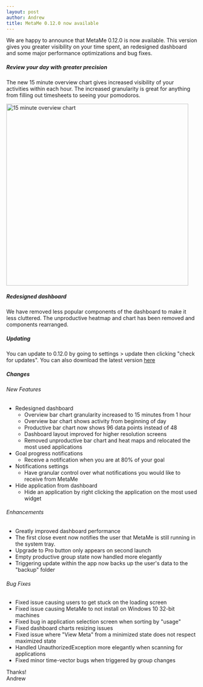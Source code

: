 ```yaml
---
layout: post
author: Andrew
title: MetaMe 0.12.0 now available
---
```


We are happy to announce that MetaMe 0.12.0 is now available. This version gives you greater visibility on your time spent, an redesigned dashboard and some major performance optimizations and bug fixes.

##### Review your day with greater precision

The new 15 minute overview chart gives increased visibility of your activities within each hour. The increased granularity is great for anything from filling out timesheets to seeing your pomodoros.

<img class="my-3" srcset="/assets/15-minute-overview-4x.png 4x, /assets/15-minute-overview-3x.png 3x, /assets/15-minute-overview-2x.png 2x, /assets/15-minute-overview-1x.png 1x" src="/assets/15-minute-overview-1x.png" alt="15 minute overview chart" width="480"/>

##### Redesigned dashboard

We have removed less popular components of the dashboard to make it less cluttered. The unproductive heatmap and chart has been removed and components rearranged.

##### Updating

You can update to 0.12.0 by going to settings > update then clicking "check for updates". You can also download the latest version [here](/download.html)

##### Changes

###### New Features

- Redesigned dashboard
  - Overview bar chart granularity increased to 15 minutes from 1 hour
  - Overview bar chart shows activity from beginning of day
  - Productive bar chart now shows 96 data points instead of 48
  - Dashboard layout improved for higher resolution screens
  - Removed unproductive bar chart and heat maps and relocated the most used applications
- Goal progress notifications
  - Receive a notification when you are at 80% of your goal
- Notifications settings
  - Have granular control over what notifications you would like to receive from MetaMe
- Hide application from dashboard
  - Hide an application by right clicking the application on the most used widget

###### Enhancements

- Greatly improved dashboard performance
- The first close event now notifies the user that MetaMe is still running in the system tray.
- Upgrade to Pro button only appears on second launch
- Empty productive group state now handled more elegantly
- Triggering update within the app now backs up the user's data to the "backup" folder

###### Bug Fixes

- Fixed issue causing users to get stuck on the loading screen
- Fixed issue causing MetaMe to not install on Windows 10 32-bit machines
- Fixed bug in application selection screen when sorting by "usage"
- Fixed dashboard charts resizing issues
- Fixed issue where "View Meta" from a minimized state does not respect maximized state
- Handled UnauthorizedException more elegantly when scanning for applications
- Fixed minor time-vector bugs when triggered by group changes

Thanks!<br/>
Andrew
